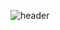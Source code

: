 ![header](https://capsule-render.vercel.app/api?type=soft&color=gradient&height=300&section=header&text=Hi!%20%20StandardCircle!&fontSize=90&animation=fadeIn)
